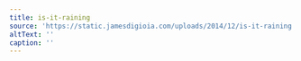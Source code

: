 ```yaml
---
title: is-it-raining
source: 'https://static.jamesdigioia.com/uploads/2014/12/is-it-raining.jpg'
altText: ''
caption: ''
---
```


